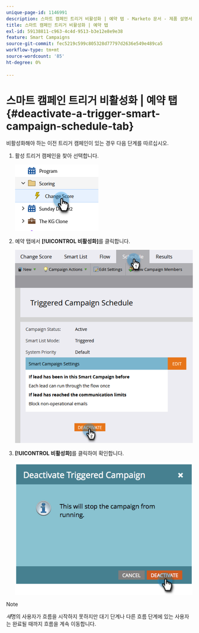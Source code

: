 ```yaml
---
unique-page-id: 1146991
description: 스마트 캠페인 트리거 비활성화 | 예약 탭 - Marketo 문서 - 제품 설명서
title: 스마트 캠페인 트리거 비활성화 | 예약 탭
exl-id: 59138811-c963-4c4d-9513-b3e12e8e9e38
feature: Smart Campaigns
source-git-commit: fec5219c599c805328d77797d2636e549e489ca5
workflow-type: tm+mt
source-wordcount: '85'
ht-degree: 0%

---
```


# 스마트 캠페인 트리거 비활성화 | 예약 탭 {#deactivate-a-trigger-smart-campaign-schedule-tab}

비활성화해야 하는 이전 트리거 캠페인이 있는 경우 다음 단계를 따르십시오.

1. 활성 트리거 캠페인을 찾아 선택합니다.

   ![](assets/deactivate-a-trigger-smart-campaign-schedule-tab-1.png)

1. 예약 탭에서 **[!UICONTROL 비활성화]**&#x200B;를 클릭합니다.

   ![](assets/deactivate-a-trigger-smart-campaign-schedule-tab-2.png)

1. **[!UICONTROL 비활성화]**&#x200B;를 클릭하여 확인합니다.

   ![](assets/deactivate-a-trigger-smart-campaign-schedule-tab-3.png)

>[!NOTE]
>
>_새_&#x200B;명의 사용자가 흐름을 시작하지 못하지만 대기 단계나 다른 흐름 단계에 있는 사용자는 완료될 때까지 흐름을 계속 이동합니다.
